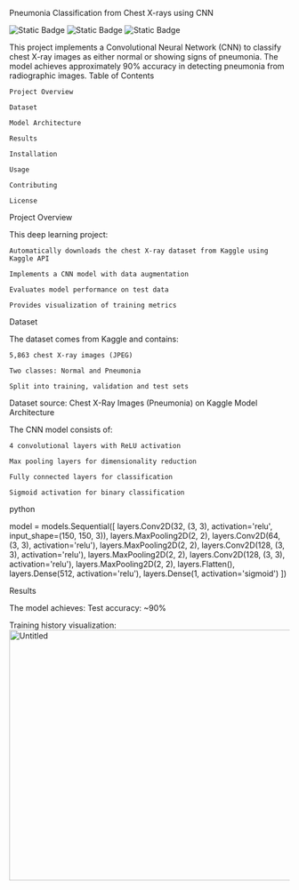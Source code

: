 Pneumonia Classification from Chest X-rays using CNN

![Static Badge](https://img.shields.io/badge/Pneumonia-Detection-red)
![Static Badge](https://img.shields.io/badge/Deep-Learning-orange)
![Static Badge](https://img.shields.io/badge/CNN-Architecture-green)

This project implements a Convolutional Neural Network (CNN) to classify chest X-ray images as either normal or showing signs of pneumonia. The model achieves approximately 90% accuracy in detecting pneumonia from radiographic images.
Table of Contents

    Project Overview

    Dataset

    Model Architecture

    Results

    Installation

    Usage

    Contributing

    License

Project Overview

This deep learning project:

    Automatically downloads the chest X-ray dataset from Kaggle using Kaggle API

    Implements a CNN model with data augmentation

    Evaluates model performance on test data

    Provides visualization of training metrics

Dataset

The dataset comes from Kaggle and contains:

    5,863 chest X-ray images (JPEG)

    Two classes: Normal and Pneumonia

    Split into training, validation and test sets

Dataset source: Chest X-Ray Images (Pneumonia) on Kaggle
Model Architecture

The CNN model consists of:

    4 convolutional layers with ReLU activation

    Max pooling layers for dimensionality reduction

    Fully connected layers for classification

    Sigmoid activation for binary classification

python

model = models.Sequential([
    layers.Conv2D(32, (3, 3), activation='relu', input_shape=(150, 150, 3)),
    layers.MaxPooling2D(2, 2),
    layers.Conv2D(64, (3, 3), activation='relu'),
    layers.MaxPooling2D(2, 2),
    layers.Conv2D(128, (3, 3), activation='relu'),
    layers.MaxPooling2D(2, 2),
    layers.Conv2D(128, (3, 3), activation='relu'),
    layers.MaxPooling2D(2, 2),
    layers.Flatten(),
    layers.Dense(512, activation='relu'),
    layers.Dense(1, activation='sigmoid')
])

Results

The model achieves:
    Test accuracy: ~90%

Training history visualization:
<img width="990" height="451" alt="Untitled" src="https://github.com/user-attachments/assets/34a5482f-ec6c-4527-8f62-13e07b6b9d35" />
